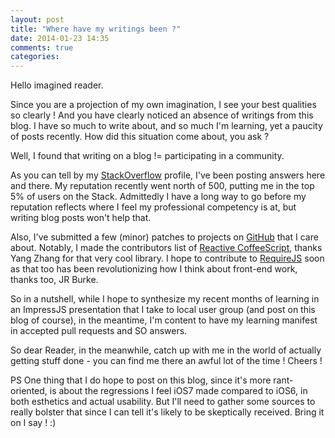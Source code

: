 ```yaml
---
layout: post
title: "Where have my writings been ?"
date: 2014-01-23 14:35
comments: true
categories: 
---
```


Hello imagined reader.

Since you are a projection of my own imagination, I see your best qualities so clearly ! And you have clearly noticed an absence of writings from this blog. I have so much to write about, and so much I'm learning, yet a paucity of posts recently. How did this situation come about, you ask ?

Well, I found that writing on a blog != participating in a community. 

As you can tell by my [StackOverflow](http://stackoverflow.com/users/326532/dean-radcliffe) profile, I've been posting answers here and there. My reputation recently went north of 500, putting me in the top 5% of users on the Stack. Admittedly I have a long way to go before my reputation reflects where I feel my professional competency is at, but writing blog posts won't help that.

Also, I've submitted a few (minor) patches to projects on [GitHub](http://www.github.com) that I care about. Notably, I made the contributors list of [Reactive CoffeeScript](https://github.com/yang/reactive-coffee), thanks Yang Zhang for that very cool library. I hope to contribute to [RequireJS](https://github.com/jrburke/requirejs) soon as that too has been revolutionizing how I think about front-end work, thanks too, JR Burke.

So in a nutshell, while I hope to synthesize my recent months of learning in an ImpressJS presentation that I take to local user group (and post on this blog of course), in the meantime, I'm content to have my learning manifest in accepted pull requests and SO answers.

So dear Reader, in the meanwhile, catch up with me in the world of actually getting stuff done - you can find me there an awful lot of the time ! Cheers ! 

PS One thing that I do hope to post on this blog, since it's more rant-oriented, is about the regressions I feel iOS7 made compared to iOS6, in both esthetics and actual usability. But I'll need to gather some sources to really bolster that since I can tell it's likely to be skeptically received. Bring it on I say ! :)














